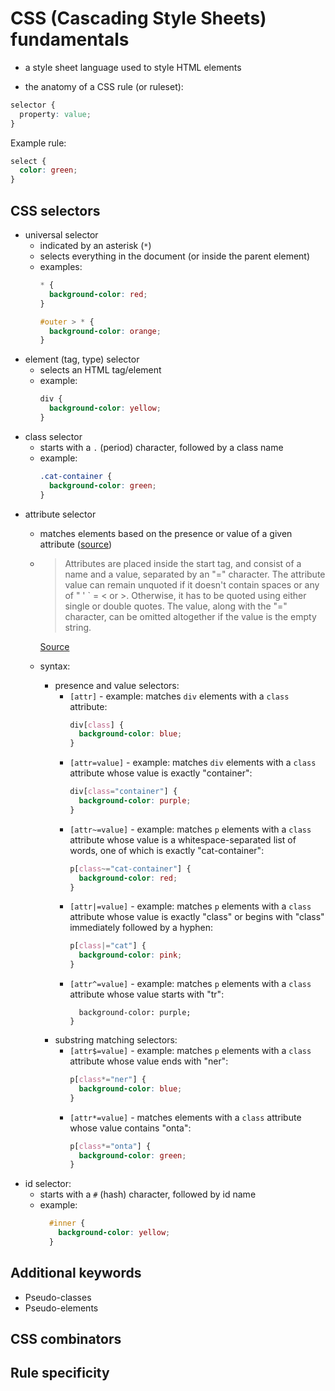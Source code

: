 # CSS (Cascading Style Sheets) fundamentals

- a style sheet language used to style HTML elements

- the anatomy of a CSS rule (or ruleset):
```css
selector {
  property: value;
}
```
  Example rule:
```css
select {
  color: green;
}
```
## CSS selectors
- universal selector
  - indicated by an asterisk (`*`)
  - selects everything in the document (or inside the parent element)
  - examples:
    ```css
    * {
      background-color: red;
    }
    ```
    ```css
    #outer > * {
      background-color: orange;
    }
    ```
- element (tag, type) selector
  - selects an HTML tag/element
  - example:
    ```css
    div {
      background-color: yellow;
    }
    ```
- class selector
  - starts with a `.` (period) character, followed by a class name
  - example:
    ```css
    .cat-container {
      background-color: green;
    }
    ```
- attribute selector 
  - matches elements based on the presence or value of a given attribute ([source](https://developer.mozilla.org/en-US/docs/Web/CSS/Attribute_selectors))
  - > Attributes are placed inside the start tag, and consist of a name and a value, separated by an "=" character. The attribute value can remain unquoted if it doesn't contain spaces or any of " ' ` = < or >. Otherwise, it has to be quoted using either single or double quotes. The value, along with the "=" character, can be omitted altogether if the value is the empty string.

    [Source](https://www.w3.org/TR/2011/WD-html5-20110525/introduction.html)
  - syntax:
    - presence and value selectors:
      - `[attr]` - example: matches `div` elements with a `class` attribute:
        ```css
        div[class] {
          background-color: blue;
        }
        ```
      - `[attr=value]` - example: matches `div` elements with a `class` attribute whose value is exactly "container":
        ```css
        div[class="container"] {
          background-color: purple;
        }
        ```
      - `[attr~=value]` - example: matches `p` elements with a `class` attribute whose value is a whitespace-separated list of words, one of which is exactly "cat-container":
        ```css
        p[class~="cat-container"] {
          background-color: red;
        }
        ```
      - `[attr|=value]` - example: matches `p` elements with a `class` attribute whose value is exactly "class" or begins with "class" immediately followed by a hyphen:
        ```css
        p[class|="cat"] {
          background-color: pink;
        }
        ```
      - `[attr^=value]` - example: matches `p` elements with a `class` attribute whose value starts with "tr":
        ```p[class^="cat-co"] {
          background-color: purple;
        }
        ```
    - substring matching selectors:
      - `[attr$=value]` - example: matches `p` elements with a `class` attribute whose value ends with "ner":
        ```css
        p[class*="ner"] {
          background-color: blue;
        }
        ```
      - `[attr*=value]` - matches elements with a `class` attribute whose value contains "onta":
        ```css
        p[class*="onta"] {
          background-color: green;
        }
        ```
- id selector:
  - starts with a `#` (hash) character, followed by id name
  - example:
    ```css
      #inner {
        background-color: yellow;
      }
    ```
## Additional keywords
- Pseudo-classes
- Pseudo-elements
## CSS combinators
## Rule specificity